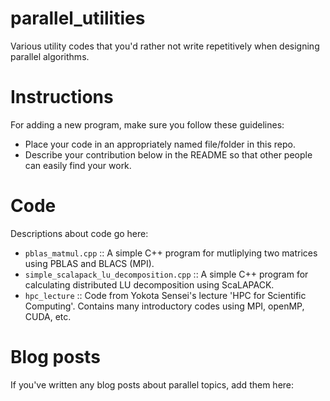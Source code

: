 # parallel_utilities
Various utility codes that you'd rather not write repetitively when designing parallel algorithms.

# Instructions

For adding a new program, make sure you follow these guidelines:
* Place your code in an appropriately named file/folder in this repo.
* Describe your contribution below in the README so that other people can easily find your work.

# Code

Descriptions about code go here:

* `pblas_matmul.cpp` :: A simple C++ program for mutliplying two matrices using PBLAS and BLACS (MPI).
* `simple_scalapack_lu_decomposition.cpp` :: A simple C++ program for calculating distributed LU decomposition using ScaLAPACK.
* `hpc_lecture` :: Code from Yokota Sensei's lecture 'HPC for Scientific Computing'. Contains many introductory codes using MPI, openMP, CUDA, etc.

# Blog posts

If you've written any blog posts about parallel topics, add them here:

